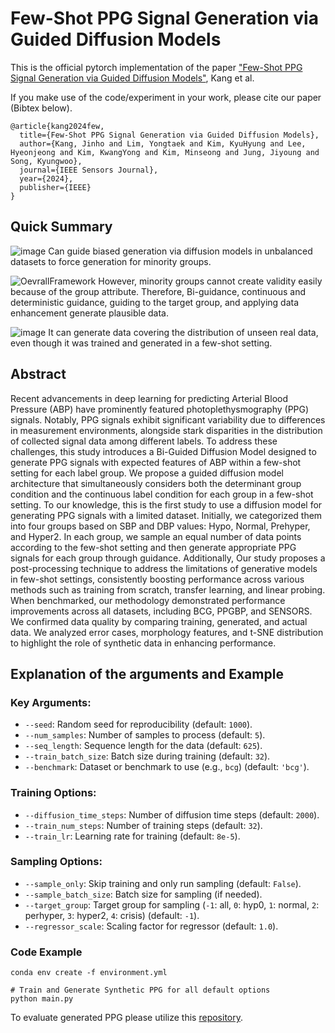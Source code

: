 # Few-Shot PPG Signal Generation via Guided Diffusion Models

This is the official pytorch implementation of the paper ["Few-Shot PPG Signal Generation via Guided Diffusion Models"](https://ieeexplore.ieee.org/document/10680298), Kang et al.

If you make use of the code/experiment in your work, please cite our paper (Bibtex below).

```
@article{kang2024few,
  title={Few-Shot PPG Signal Generation via Guided Diffusion Models},
  author={Kang, Jinho and Lim, Yongtaek and Kim, KyuHyung and Lee, Hyeonjeong and Kim, KwangYong and Kim, Minseong and Jung, Jiyoung and Song, Kyungwoo},
  journal={IEEE Sensors Journal},
  year={2024},
  publisher={IEEE}
}
```
## Quick Summary

![image](https://github.com/user-attachments/assets/a5f33682-04f3-4c07-a1b5-a2d593cd1914)
Can guide biased generation via diffusion models in unbalanced datasets to force generation for minority groups.

![OevrallFramework](https://github.com/user-attachments/assets/dac35b7c-00ba-4050-b8cf-3a501ae2b85f)
However, minority groups cannot create validity easily because of the group attribute. Therefore, Bi-guidance, continuous and deterministic guidance, guiding to the target group, and applying data enhancement generate plausible data.

![image](https://github.com/user-attachments/assets/a754732f-798b-4cc6-9248-4fa5bb720b84)
It can generate data covering the distribution of unseen real data, even though it was trained and generated in a few-shot setting.


## Abstract
Recent advancements in deep learning for predicting Arterial Blood Pressure (ABP) have prominently featured photoplethysmography (PPG) signals. Notably, PPG signals exhibit significant variability due to differences in measurement environments, alongside stark disparities in the distribution of collected signal data among different labels. To address these challenges, this study introduces a Bi-Guided Diffusion Model designed to generate PPG signals with expected features of ABP within a few-shot setting for each label group. We propose a guided diffusion model architecture that simultaneously considers both the determinant group condition and the continuous label condition for each group in a few-shot setting. To our knowledge, this is the first study to use a diffusion model for generating PPG signals with a limited dataset. Initially, we categorized them into four groups based on SBP and DBP values: Hypo, Normal, Prehyper, and Hyper2. In each group, we sample an equal number of data points according to the few-shot setting and then generate appropriate PPG signals for each group through guidance.
Additionally, Our study proposes a post-processing technique to address the limitations of generative models in few-shot settings, consistently boosting performance across various methods such as training from scratch, transfer learning, and linear probing. When benchmarked, our methodology demonstrated performance improvements across all datasets, including BCG, PPGBP, and SENSORS. We confirmed data quality by comparing training, generated, and actual data. We analyzed error cases, morphology features, and t-SNE distribution to highlight the role of synthetic data in enhancing performance.


## Explanation of the arguments and Example
### Key Arguments:

- `--seed`: Random seed for reproducibility (default: `1000`).
- `--num_samples`: Number of samples to process (default: `5`).
- `--seq_length`: Sequence length for the data (default: `625`).
- `--train_batch_size`: Batch size during training (default: `32`).
- `--benchmark`: Dataset or benchmark to use (e.g., `bcg`) (default: `'bcg'`).

### Training Options:

- `--diffusion_time_steps`: Number of diffusion time steps (default: `2000`).
- `--train_num_steps`: Number of training steps (default: `32`).
- `--train_lr`: Learning rate for training (default: `8e-5`).

### Sampling Options:

- `--sample_only`: Skip training and only run sampling (default: `False`).
- `--sample_batch_size`: Batch size for sampling (if needed).
- `--target_group`: Target group for sampling (`-1`: all, `0`: hyp0, `1`: normal, `2`: perhyper, `3`: hyper2, `4`: crisis) (default: `-1`).
- `--regressor_scale`: Scaling factor for regressor (default: `1.0`).

### Code Example
```
conda env create -f environment.yml

# Train and Generate Synthetic PPG for all default options
python main.py

```
To evaluate generated PPG
please utilize this [repository](https://github.com/inventec-ai-center/bp-benchmark).



